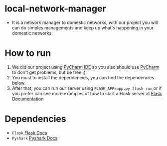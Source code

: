 # local-network-manager

- It is a network manager to domestic networks, with our project you will can do simples managements and keep up what's happening in your domestic networks.


# How to run
 1. We did our project using <a href="https://www.jetbrains.com/pycharm/download/">PyCharm IDE</a> so you also should use <a href="https://www.jetbrains.com/pycharm/download/">PyCharm</a> to don't get problems, but be free ;)
 2. You must to install the dependencies, you can find the dependencies below.
 3. After that, you can run our server using `FLASK_APP=app.py flask run`,or if you prefer can see more examples of how to start a Flask server at <a href="https://github.com/pallets/flask">Flask Documentation</a> 
 
 # Dependencies
 - `Flask` <a href="https://github.com/pallets/flask/">Flask Docs</a>
 - `Pyshark` <a href="https://kiminewt.github.io/pyshark/">Pyshark Docs</a>
